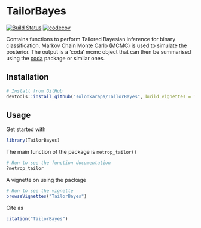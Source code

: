
<!-- README.md is generated from README.Rmd. Please edit that file -->

# TailorBayes

<!-- badges: start -->

[![Build
Status](https://travis-ci.org/solonkarapa/TailorBayes.svg?branch=master)](https://travis-ci.org/solonkarapa/TailorBayes)
[![codecov](https://codecov.io/gh/solonkarapa/TailorBayes/branch/master/graph/badge.svg)](https://codecov.io/gh/solonkarapa/TailorBayes)

Contains functions to perform Tailored Bayesian inference for binary
classification. Markov Chain Monte Carlo (MCMC) is used to simulate the
posterior. The output is a ‘coda’ mcmc object that can then be
summarised using the
[coda](https://cran.r-project.org/web/packages/coda/index.html) package
or similar ones.

## Installation

``` r
# Install from GitHub
devtools::install_github("solonkarapa/TailorBayes", build_vignettes = TRUE)
```

## Usage

Get started with

``` r
library(TailorBayes)
```

The main function of the package is `metrop_tailor()`

``` r
# Run to see the function documentation
?metrop_tailor
```

A vignette on using the package

``` r
# Run to see the vignette
browseVignettes("TailorBayes")
```

Cite as

``` r
citation("TailorBayes")
```
